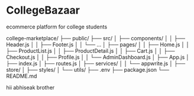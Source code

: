 # CollegeBazaar
ecommerce platform for college students

college-marketplace/
├── public/
├── src/
│   ├── components/
│   │   ├── Header.js
│   │   ├── Footer.js
│   │   └── ...
│   ├── pages/
│   │   ├── Home.js
│   │   ├── ProductList.js
│   │   ├── ProductDetail.js
│   │   ├── Cart.js
│   │   ├── Checkout.js
│   │   ├── Profile.js
│   │   └── AdminDashboard.js
│   ├── App.js
│   ├── index.js
│   ├── routes.js
│   ├── services/
│   │   └── appwrite.js
│   ├── store/
│   ├── styles/
│   └── utils/
├── .env
├── package.json
└── README.md


hii abhiseak brother 
